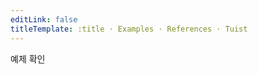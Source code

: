 ```yaml
---
editLink: false
titleTemplate: :title · Examples · References · Tuist
---
```


<script setup>
import { useData } from 'vitepress'

// params is a Vue ref
const { params } = useData()

</script>

<!-- @content -->

<a :href="params.url" target="blank">예제 확인</a>
